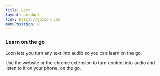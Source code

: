 ```yaml
---
title: Loon
layout: product
link: https://goloon.com
menuPosition: 0
---
```


### Learn on the go 

Loon lets you turn any text into audio so you can learn on the go.

Use the website or the chrome extension to turn content into audio and listen to it on your phone, on the go.